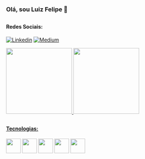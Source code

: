 ### Olá, sou Luiz Felipe 👋

##

#### Redes Sociais:
[![Linkedin](https://img.shields.io/badge/LinkedIn-0077B5?style=for-the-badge&logo=linkedin&logoColor=white)](https://www.linkedin.com/in/luiz-felipe-lima-furtado/)
[![Medium](https://img.shields.io/badge/Medium-12100E?style=for-the-badge&logo=medium&logoColor=white)](https://medium.com/@luizfelipelimafurtado)

<div>
    <a href="https://github.com/luizfurtado12">
    <img height="180em" src="https://github-readme-stats.vercel.app/api?username=luizfurtado12&show_icons=true&theme=transparent&include_all_commits=true&count_private=true"/>
    <img height="180em" src="https://github-readme-stats.vercel.app/api/top-langs/?username=luizfurtado12&layout=compact&langs_count=7&theme=transparent"/>
</div>

##
#### Tecnologias:
<div style="display: inline-block">
    <img width="40" src="https://cdn.jsdelivr.net/gh/devicons/devicon/icons/python/python-original.svg"/>
    <img width="40" src="https://cdn.jsdelivr.net/gh/devicons/devicon/icons/mysql/mysql-original.svg" />      
    <img width="40" src="https://cdn.jsdelivr.net/gh/devicons/devicon/icons/javascript/javascript-original.svg" />
    <img width="40" src="https://cdn.jsdelivr.net/gh/devicons/devicon/icons/html5/html5-original.svg" />
    <img width="40" src="https://cdn.jsdelivr.net/gh/devicons/devicon/icons/css3/css3-original.svg" />
</div>
